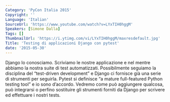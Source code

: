 ```yaml
---
Category: 'PyCon Italia 2015'
Copyright: ''
Language: 'Italian'
SourceUrl: 'https://www.youtube.com/watch?v=LYxTIH0hggM'
Speakers: [Simone Dalla]
Tags: []
ThumbnailUrl: 'https://i.ytimg.com/vi/LYxTIH0hggM/maxresdefault.jpg'
Title: 'Testing di applicazioni Django con pytest'
date: '2015-05-30'
---
```

Django lo conosciamo. Scriviamo le nostre applicazione e nel mentre abbiamo la nostra suite di test automatizzati. Possibilmente seguiamo la disciplina del “test-driven development” e Django ci fornisce già una serie di strumenti per seguirla. Pytest  si definisce “a mature full-featured Python testing tool” e io sono d’accordo. Vedremo come può aggiungere qualcosa, può integrarsi o perfino sostituire gli strumenti forniti da Django per scrivere ed effettuare i nostri tests.
